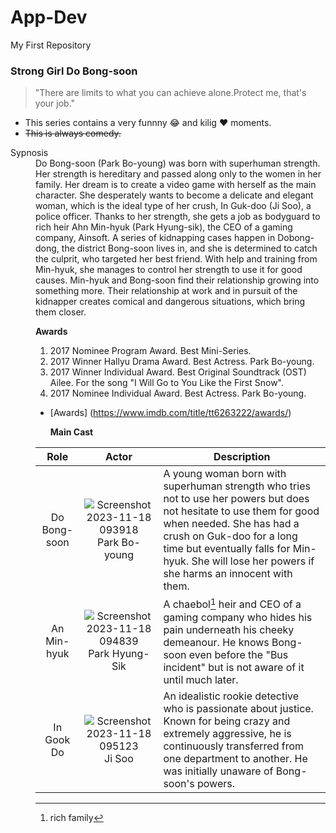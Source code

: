 # App-Dev
My First Repository

### Strong Girl Do Bong-soon
>"There are limits to what you can achieve alone.Protect me, that's your job."
- This series contains a very funnny 😂 and kilig ❤️ moments.
- ~~This is always comedy.~~

<dt>Sypnosis<dt>
<dd>Do Bong-soon (Park Bo-young) was born with superhuman strength. Her strength is hereditary and passed along only to the women in her family. Her dream is to create a video game with herself as the main character. She desperately wants to become a delicate and elegant woman, which is the ideal type of her crush, In Guk-doo (Ji Soo), a police officer. Thanks to her strength, she gets a job as bodyguard to rich heir Ahn Min-hyuk (Park Hyung-sik), the CEO of a gaming company, Ainsoft. A series of kidnapping cases happen in Dobong-dong, the district Bong-soon lives in, and she is determined to catch the culprit, who targeted her best friend. With help and training from Min-hyuk, she manages to control her strength to use it for good causes. Min-hyuk and Bong-soon find their relationship growing into something more. Their relationship at work and in pursuit of the kidnapper creates comical and dangerous situations, which bring them closer.


**Awards**
1. 2017 Nominee Program Award. Best Mini-Series.
2. 2017 Winner Hallyu Drama Award. Best Actress. Park Bo-young.
3. 2017 Winner Individual Award. Best Original Soundtrack (OST) Ailee. For the song "I Will Go to You Like the First Snow".
4. 2017 Nominee Individual Award. Best Actress. Park Bo-young.
- [Awards] (https://www.imdb.com/title/tt6263222/awards/)

   **Main Cast**
  
|Role|Actor|Description|
|:-:|:-:|---|
|Do Bong-soon|![Screenshot 2023-11-18 093918](https://github.com/GabbyGab02/App-Dev/assets/150878100/39e8c76a-50ae-493e-a3cc-3dad51cec49a)Park Bo-young|A young woman born with superhuman strength who tries not                                                                                                                                                           to use her powers but does not hesitate to use them for                                                                                                                                                             good when needed. She has had a crush on Guk-doo for a long                                                                                                                                                         time but eventually falls for Min-hyuk. She will lose her                                                                                                                                                           powers if she harms an innocent with them.|
|An Min-hyuk|![Screenshot 2023-11-18 094839](https://github.com/GabbyGab02/App-Dev/assets/150878100/6332bfe0-7288-494c-969f-6a23977321c3)Park Hyung-Sik|A chaebol[^1] heir and CEO of a gaming company who hides his                                                                                                                                                             pain underneath his cheeky demeanour. He knows Bong-soon                                                                                                                                                            even before the "Bus incident" but is not aware of it                                                                                                                                                               until much later.|
|In Gook Do|![Screenshot 2023-11-18 095123](https://github.com/GabbyGab02/App-Dev/assets/150878100/7da9cc04-e76e-4e7a-a1da-219a49f4f656)Ji Soo         |An idealistic rookie detective who is passionate about                                                                                                                                                               justice. Known for being crazy and extremely aggressive,                                                                                                                                                            he is continuously transferred from one department to                                                                                                                                                               another. He was initially unaware of Bong-soon's powers.|
[^1]: rich family
